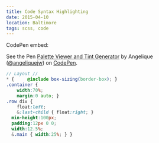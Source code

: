 ```yaml
---
title: Code Syntax Highlighting
date: 2015-04-10
location: Baltimore
tags: scss, code
---
```


CodePen embed:

<p data-height="268" data-theme-id="0" data-slug-hash="BgrIs" data-default-tab="result" data-user="angeliquejw" class='codepen'>See the Pen <a href='http://codepen.io/angeliquejw/pen/BgrIs/'>Palette Viewer and Tint Generator</a> by Angelique (<a href='http://codepen.io/angeliquejw'>@angeliquejw</a>) on <a href='http://codepen.io'>CodePen</a>.</p>
<script async src="//assets.codepen.io/assets/embed/ei.js"></script>

~~~scss
// Layout //
* {     @include box-sizing(border-box); }
.container {
    width:70%;
    margin:0 auto; }
.row div {
    float:left;
    &:last-child { float:right; }
  min-height:100px;
  padding:12px 0 0;
  width:12.5%;
  &.main { width:25%; } }
~~~